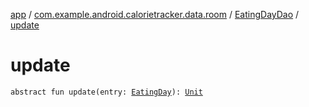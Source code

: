 [app](../../index.md) / [com.example.android.calorietracker.data.room](../index.md) / [EatingDayDao](index.md) / [update](./update.md)

# update

`abstract fun update(entry: `[`EatingDay`](../../com.example.android.calorietracker.data.room.entities/-eating-day/index.md)`): `[`Unit`](https://kotlinlang.org/api/latest/jvm/stdlib/kotlin/-unit/index.html)